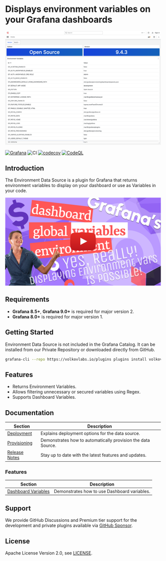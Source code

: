# Displays environment variables on your Grafana dashboards

![Dashboard](https://raw.githubusercontent.com/VolkovLabs/volkovlabs-env-datasource/main/src/img/dashboard.png)

[![Grafana](https://img.shields.io/badge/Grafana-9.5.2-orange)](https://www.grafana.com)
![CI](https://github.com/volkovlabs/volkovlabs-env-datasource/workflows/CI/badge.svg)
[![codecov](https://codecov.io/gh/VolkovLabs/volkovlabs-env-datasource/branch/main/graph/badge.svg?token=2W9VR0PG5N)](https://codecov.io/gh/VolkovLabs/volkovlabs-env-datasource)
[![CodeQL](https://github.com/VolkovLabs/volkovlabs-env-datasource/actions/workflows/codeql-analysis.yml/badge.svg)](https://github.com/VolkovLabs/volkovlabs-env-datasource/actions/workflows/codeql-analysis.yml)

## Introduction

The Environment Data Source is a plugin for Grafana that returns environment variables to display on your dashboard or use as Variables in your code.

[![Grafana variables | Dashboard, Global and Environment variables | Environment Data Source](https://raw.githubusercontent.com/volkovlabs/volkovlabs-env-datasource/main/img/video.png)](https://youtu.be/sczRq2lI3e4)

## Requirements

- **Grafana 8.5+**, **Grafana 9.0+** is required for major version 2.
- **Grafana 8.0+** is required for major version 1.

## Getting Started

Environment Data Source is not included in the Grafana Catalog. It can be installed from our Private Repository or downloaded directly from GitHub.

```bash
grafana-cli --repo https://volkovlabs.io/plugins plugins install volkovlabs-env-datasource
```

## Features

- Returns Environment Variables.
- Allows filtering unnecessary or secured variables using Regex.
- Supports Dashboard Variables.

## Documentation

| Section                      | Description                                                  |
| ---------------------------- | ------------------------------------------------------------ |
| [Deployment](https://volkovlabs.io/plugins/volkovlabs-env-datasource/deployment/)     | Explains deployment options for the data source.             |
| [Provisioning](https://volkovlabs.io/plugins/volkovlabs-env-datasource/provisioning/) | Demonstrates how to automatically provision the data Source. |
| [Release Notes](https://volkovlabs.io/plugins/volkovlabs-env-datasource/release/)     | Stay up to date with the latest features and updates.        |

### Features

| Section                          | Description                                  |
| -------------------------------- | -------------------------------------------- |
| [Dashboard Variables](https://volkovlabs.io/plugins/volkovlabs-env-datasource/variables/) | Demonstrates how to use Dashboard variables. |

## Support

We provide GitHub Discussions and Premium tier support for the development and private plugins available via [GitHub Sponsor](https://github.com/sponsors/VolkovLabs).

## License

Apache License Version 2.0, see [LICENSE](https://github.com/volkovlabs/volkovlabs-env-datasource/blob/main/LICENSE).
